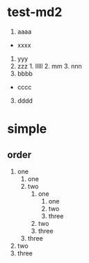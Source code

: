 # test-md2

1. aaaa
  - xxxx

  1. yyy
  2. zzz
    1. lllll
    2. mm
    3. nnn
2. bbbb
- cccc
3. dddd

# simple
## order
1. one
    1. one
    2. two
        1. one
            1. one
            2. two
            3. three
        2. two
        3. three
    3. three
2. two
3. three
